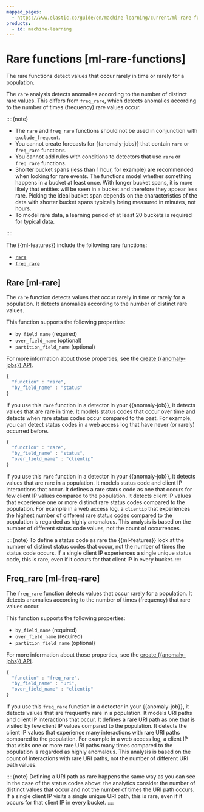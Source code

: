 ```yaml
---
mapped_pages:
  - https://www.elastic.co/guide/en/machine-learning/current/ml-rare-functions.html
products:
  - id: machine-learning
---
```


# Rare functions [ml-rare-functions]

The rare functions detect values that occur rarely in time or rarely for a population.

The `rare` analysis detects anomalies according to the number of distinct rare values. This differs from `freq_rare`, which detects anomalies according to the number of times (frequency) rare values occur.

::::{note}
* The `rare` and `freq_rare` functions should not be used in conjunction with `exclude_frequent`.
* You cannot create forecasts for {{anomaly-jobs}} that contain `rare` or `freq_rare` functions.
* You cannot add rules with conditions to detectors that use `rare` or `freq_rare` functions.
* Shorter bucket spans (less than 1 hour, for example) are recommended when looking for rare events. The functions model whether something happens in a bucket at least once. With longer bucket spans, it is more likely that entities will be seen in a bucket and therefore they appear less rare. Picking the ideal bucket span depends on the characteristics of the data with shorter bucket spans typically being measured in minutes, not hours.
* To model rare data, a learning period of at least 20 buckets is required for typical data.

::::


The {{ml-features}} include the following rare functions:

* [`rare`](/reference/machine-learning/ml-rare-functions.md#ml-rare)
* [`freq_rare`](/reference/machine-learning/ml-rare-functions.md#ml-freq-rare)


## Rare [ml-rare]

The `rare` function detects values that occur rarely in time or rarely for a population. It detects anomalies according to the number of distinct rare values.

This function supports the following properties:

* `by_field_name` (required)
* `over_field_name` (optional)
* `partition_field_name` (optional)

For more information about those properties, see the [create {{anomaly-jobs}} API](https://www.elastic.co/docs/api/doc/elasticsearch/operation/operation-ml-put-job).

```js
{
  "function" : "rare",
  "by_field_name" : "status"
}
```

If you use this `rare` function in a detector in your {{anomaly-job}}, it detects values that are rare in time. It models status codes that occur over time and detects when rare status codes occur compared to the past. For example, you can detect status codes in a web access log that have never (or rarely) occurred before.

```js
{
  "function" : "rare",
  "by_field_name" : "status",
  "over_field_name" : "clientip"
}
```

If you use this `rare` function in a detector in your {{anomaly-job}}, it detects values that are rare in a population. It models status code and client IP interactions that occur. It defines a rare status code as one that occurs for few client IP values compared to the population. It detects client IP values that experience one or more distinct rare status codes compared to the population. For example in a web access log, a `clientip` that experiences the highest number of different rare status codes compared to the population is regarded as highly anomalous. This analysis is based on the number of different status code values, not the count of occurrences.

::::{note}
To define a status code as rare the {{ml-features}} look at the number of distinct status codes that occur, not the number of times the status code occurs. If a single client IP experiences a single unique status code, this is rare, even if it occurs for that client IP in every bucket.
::::



## Freq_rare [ml-freq-rare]

The `freq_rare` function detects values that occur rarely for a population. It detects anomalies according to the number of times (frequency) that rare values occur.

This function supports the following properties:

* `by_field_name` (required)
* `over_field_name` (required)
* `partition_field_name` (optional)

For more information about those properties, see the [create {{anomaly-jobs}} API](https://www.elastic.co/docs/api/doc/elasticsearch/operation/operation-ml-put-job).

```js
{
  "function" : "freq_rare",
  "by_field_name" : "uri",
  "over_field_name" : "clientip"
}
```

If you use this `freq_rare` function in a detector in your {{anomaly-job}}, it detects values that are frequently rare in a population. It models URI paths and client IP interactions that occur. It defines a rare URI path as one that is visited by few client IP values compared to the population. It detects the client IP values that experience many interactions with rare URI paths compared to the population. For example in a web access log, a client IP that visits one or more rare URI paths many times compared to the population is regarded as highly anomalous. This analysis is based on the count of interactions with rare URI paths, not the number of different URI path values.

::::{note}
Defining a URI path as rare happens the same way as you can see in the case of the status codes above: the analytics consider the number of distinct values that occur and not the number of times the URI path occurs. If a single client IP visits a single unique URI path, this is rare, even if it occurs for that client IP in every bucket.
::::


